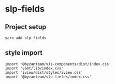 # slp-fields

## Project setup
```
yarn add slp-fields
```

## style import
```
import '@byzanteam/vis-components/dist/index.css'
import 'vant/lib/index.css'
import 'iview/dist/styles/iview.css'
import '@byzanteam/slp-fields/index.css'
```